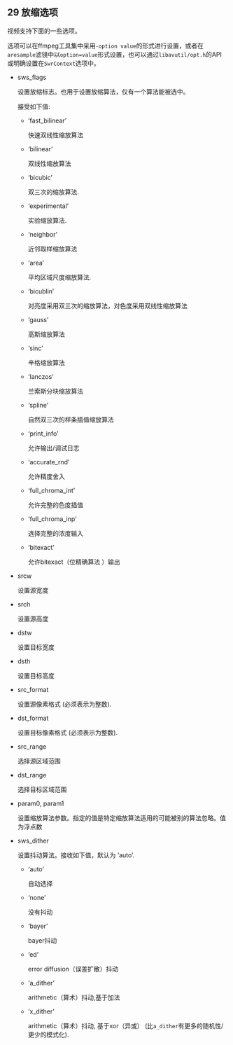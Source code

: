## 29 放缩选项 ##
视频支持下面的一些选项。

选项可以在ffmpeg工具集中采用`-option value`的形式进行设置，或者在`aresample`滤镜中以`option=value`形式设置，也可以通过`libavutil/opt.h`的API或明确设置在`SwrContext`选项中。

- sws_flags

    设置放缩标志。也用于设置放缩算法，仅有一个算法能被选中。

    接受如下值:

    - ‘fast_bilinear’

        快速双线性缩放算法
    - ‘bilinear’

        双线性缩放算法
    - ‘bicubic’

        双三次的缩放算法.
    - ‘experimental’

        实验缩放算法.
    - ‘neighbor’

        近邻取样缩放算法
    - ‘area’

        平均区域尺度缩放算法.
    - ‘bicublin’

        对亮度采用双三次的缩放算法，对色度采用双线性缩放算法
    - ‘gauss’

        高斯缩放算法
    - ‘sinc’

        辛格缩放算法
    - ‘lanczos’

        兰索斯分块缩放算法
    - ‘spline’

        自然双三次的样条插值缩放算法
    - ‘print_info’

        允许输出/调试日志
    - ‘accurate_rnd’

        允许精度舍入
    - ‘full_chroma_int’

        允许完整的色度插值
    - ‘full_chroma_inp’

        选择完整的浓度输入
    - ‘bitexact’

        允许bitexact（位精确算法 ）输出 

- srcw

    设置源宽度
- srch

    设置源高度
- dstw

    设置目标宽度
- dsth

    设置目标高度
- src_format

    设置源像素格式 (必须表示为整数).
- dst_format

    设置目标像素格式 (必须表示为整数).
- src_range

    选择源区域范围
- dst_range

    选择目标区域范围
- param0, param1

    设置缩放算法参数。指定的值是特定缩放算法适用的可能被别的算法忽略。值为浮点数
- sws_dither

    设置抖动算法。接收如下值，默认为 ‘auto’.

    - ‘auto’

        自动选择
    - ‘none’

        没有抖动
    - ‘bayer’

        bayer抖动
    - ‘ed’

        error diffusion（误差扩散）抖动
    - ‘a_dither’

        arithmetic（算术）抖动,基于加法
    - ‘x_dither’

        arithmetic（算术）抖动, 基于xor（异或） (比`a_dither`有更多的随机性/更少的模式化).


